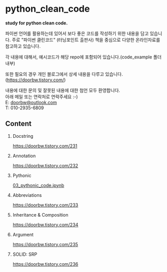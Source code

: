 # python_clean_code
**study for python clean code.**

파이썬 언어를 활용하는데 있어서 보다 좋은 코드를 작성하기 위한 내용을 담고 있습니다.
주로 "파이썬 클린코드" (터닝포인트 출판사) 책을 중심으로
다양한 온라인자료를 참고하고 있습니다.

각 내용에 대해서, 예시코드가 해당 repo에 포함되어 있습니다.(code_example 폴더 내부)   

또한 필요의 경우 개인 블로그에서 상세 내용을 다루고 있습니다. (https://doorbw.tistory.com/)   



내용에 대한 문의 및 잘못된 내용에 대한 첨언 모두 환영합니다.   
아래 메일 또는 연락처로 연락주세요 :-)   
E: doorbw@outlook.com   
T: 010-2935-6809



## Content

1. Docstring

   https://doorbw.tistory.com/231   
   
2. Annotation

   https://doorbw.tistory.com/232   
   
3. Pythonic

   [03_pythonic_code.ipynb](./code_example/03_pythonic_code.ipynb)   
   
4. Abbreviations

   https://doorbw.tistory.com/233   
   
5. Inheritance & Composition

   https://doorbw.tistory.com/234   

6. Argument

   https://doorbw.tistory.com/235   

7. SOLID: SRP

   https://doorbw.tistory.com/236   


   

   

   

   